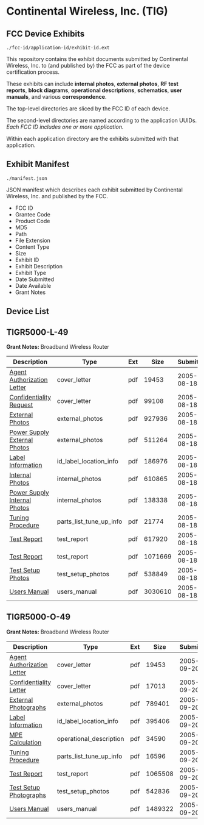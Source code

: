# Continental Wireless, Inc. (TIG)
## FCC Device Exhibits

```
./fcc-id/application-id/exhibit-id.ext
```

This repository contains the exhibit documents submitted by Continental Wireless, Inc. to (and published by) the FCC as part of the device certification process.

These exhibits can include **internal photos**, **external photos**, **RF test reports**, **block diagrams**, **operational descriptions**, **schematics**, **user manuals**, and various **correspondence**.

The top-level directories are sliced by the FCC ID of each device.

The second-level directories are named according to the application UUIDs. *Each FCC ID includes one or more application.*

Within each application directory are the exhibits submitted with that application. 

## Exhibit Manifest

```
./manifest.json
```

JSON manifest which describes each exhibit submitted by Continental Wireless, Inc. and published by the FCC.

- FCC ID
- Grantee Code
- Product Code
- MD5
- Path
- File Extension
- Content Type
- Size
- Exhibit ID
- Exhibit Description
- Exhibit Type
- Date Submitted
- Date Available
- Grant Notes

## Device List
## TIGR5000-L-49
**Grant Notes:** Broadband Wireless Router

| Description | Type | Ext | Size | Submitted | Available |
| ----------- | ---- | --- | ---- | --------- | --------- |
| [Agent Authorization Letter](TIGR5000-L-49/5fbf42936d7ce03a66e99ea442c47b25/572627.pdf) | cover_letter | pdf | 19453 | 2005-08-18 | 2005-08-18 |
| [Confidentiality Request](TIGR5000-L-49/5fbf42936d7ce03a66e99ea442c47b25/572630.pdf) | cover_letter | pdf | 99108 | 2005-08-18 | 2005-08-18 |
| [External Photos](TIGR5000-L-49/5fbf42936d7ce03a66e99ea442c47b25/572633.pdf) | external_photos | pdf | 927936 | 2005-08-18 | 2005-08-18 |
| [Power Supply External Photos](TIGR5000-L-49/5fbf42936d7ce03a66e99ea442c47b25/572638.pdf) | external_photos | pdf | 511264 | 2005-08-18 | 2005-08-18 |
| [Label Information](TIGR5000-L-49/5fbf42936d7ce03a66e99ea442c47b25/572636.pdf) | id_label_location_info | pdf | 186976 | 2005-08-18 | 2005-08-18 |
| [Internal Photos](TIGR5000-L-49/5fbf42936d7ce03a66e99ea442c47b25/572635.pdf) | internal_photos | pdf | 610865 | 2005-08-18 | 2005-08-18 |
| [Power Supply Internal Photos](TIGR5000-L-49/5fbf42936d7ce03a66e99ea442c47b25/572639.pdf) | internal_photos | pdf | 138338 | 2005-08-18 | 2005-08-18 |
| [Tuning Procedure](TIGR5000-L-49/5fbf42936d7ce03a66e99ea442c47b25/572634.pdf) | parts_list_tune_up_info | pdf | 21774 | 2005-08-18 | 2005-08-18 |
| [Test Report](TIGR5000-L-49/5fbf42936d7ce03a66e99ea442c47b25/572631.pdf) | test_report | pdf | 617920 | 2005-08-18 | 2005-08-18 |
| [Test Report](TIGR5000-L-49/5fbf42936d7ce03a66e99ea442c47b25/572632.pdf) | test_report | pdf | 1071669 | 2005-08-18 | 2005-08-18 |
| [Test Setup Photos](TIGR5000-L-49/5fbf42936d7ce03a66e99ea442c47b25/572653.pdf) | test_setup_photos | pdf | 538849 | 2005-08-18 | 2005-08-18 |
| [Users Manual](TIGR5000-L-49/5fbf42936d7ce03a66e99ea442c47b25/572654.pdf) | users_manual | pdf | 3030610 | 2005-08-18 | 2005-08-18 |
## TIGR5000-O-49
**Grant Notes:** Broadband Wireless Router

| Description | Type | Ext | Size | Submitted | Available |
| ----------- | ---- | --- | ---- | --------- | --------- |
| [Agent Authorization Letter](TIGR5000-O-49/870cb92abd773a01b4c0d375d855f69f/572627.pdf) | cover_letter | pdf | 19453 | 2005-09-20 | 2005-09-20 |
| [Confidentiality Letter](TIGR5000-O-49/870cb92abd773a01b4c0d375d855f69f/583753.pdf) | cover_letter | pdf | 17013 | 2005-09-20 | 2005-09-20 |
| [External Photographs](TIGR5000-O-49/870cb92abd773a01b4c0d375d855f69f/583755.pdf) | external_photos | pdf | 789401 | 2005-09-20 | 2005-09-20 |
| [Label Information](TIGR5000-O-49/870cb92abd773a01b4c0d375d855f69f/583759.pdf) | id_label_location_info | pdf | 395406 | 2005-09-20 | 2005-09-20 |
| [MPE Calculation](TIGR5000-O-49/870cb92abd773a01b4c0d375d855f69f/583760.pdf) | operational_description | pdf | 34590 | 2005-09-20 | 2005-09-20 |
| [Tuning Procedure](TIGR5000-O-49/870cb92abd773a01b4c0d375d855f69f/583756.pdf) | parts_list_tune_up_info | pdf | 16596 | 2005-09-20 | 2005-09-20 |
| [Test Report](TIGR5000-O-49/870cb92abd773a01b4c0d375d855f69f/583754.pdf) | test_report | pdf | 1065508 | 2005-09-20 | 2005-09-20 |
| [Test Setup Photographs](TIGR5000-O-49/870cb92abd773a01b4c0d375d855f69f/583765.pdf) | test_setup_photos | pdf | 542836 | 2005-09-20 | 2005-09-20 |
| [Users Manual](TIGR5000-O-49/870cb92abd773a01b4c0d375d855f69f/583769.pdf) | users_manual | pdf | 1489322 | 2005-09-20 | 2005-09-20 |
